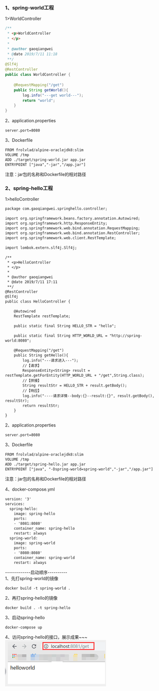 ### 1、spring-world工程     
1>WorldController
```java
/**
 * <p>WorldController
 * </p>
 *
 * @author gaoqiangwei
 * @date 2019/7/11 11:18
 **/
@Slf4j
@RestController
public class WorldController {

    @RequestMapping("/get")
    public String getWorld(){
        log.info("---get world---");
        return "world";
    }
}
```
2、application.properties        
```
server.port=8080
```
3、Dockerfile
```
FROM frolvlad/alpine-oraclejdk8:slim
VOLUME /tmp
ADD ./target/spring-world.jar app.jar
ENTRYPOINT ["java","-jar","/app.jar"]
```
注意：jar包的名称和Dockerfile的相对路径

### 2、spring-hello工程        
1>helloController
```
package com.gaoqiangwei.springhello.controller;

import org.springframework.beans.factory.annotation.Autowired;
import org.springframework.http.ResponseEntity;
import org.springframework.web.bind.annotation.RequestMapping;
import org.springframework.web.bind.annotation.RestController;
import org.springframework.web.client.RestTemplate;

import lombok.extern.slf4j.Slf4j;

/**
 * <p>HelloController
 * </p>
 *
 * @author gaoqiangwei
 * @date 2019/7/11 17:11
 **/
@RestController
@Slf4j
public class HelloController {

    @Autowired
    RestTemplate restTemplate;

    public static final String HELLO_STR = "hello";

    public static final String HTTP_WORLD_URL = "http://spring-world:8080";

    @RequestMapping("/get")
    public String getHello(){
        log.info("---请求进入---");
        //【请求】
        ResponseEntity<String> result = restTemplate.getForEntity(HTTP_WORLD_URL + "/get",String.class);
        //【拼接】
        String resultStr = HELLO_STR + result.getBody();
        //【响应】
        log.info("----请求详情--body:{}--result:{}", result.getBody(), resultStr);
        return resultStr;
    }
}
```
2、application.properties        
```
server.port=8080
```

3、Dockerfile
```
FROM frolvlad/alpine-oraclejdk8:slim
VOLUME /tmp
ADD ./target/spring-hello.jar app.jar
ENTRYPOINT ["java", "-Dspring-world=spring-world","-jar","/app.jar"]
```
注意：jar包的名称和Dockerfile的相对路径

4、docker-compose.yml
```
version: '3'
services:
  spring-hello:
    image: spring-hello
    ports:
    - '8081:8080'
    container_name: spring-hello
    restart: always
  spring-world:
    image: spring-world
    ports:
    - '8080:8080'
    container_name: spring-world
    restart: always
```

-------------启动顺序----------     
1、先打spring-world的镜像     
```
docker build -t spring-world .
```
2、再打spring-hello的镜像    
```
docker build . -t spring-hello
```
3、启动spring-hello        
```
docker-compose up
```
4、访问spring-hello的接口，展示成果~~~     
![](../99-【img】/docker/02-docker-spring-hello.png)
